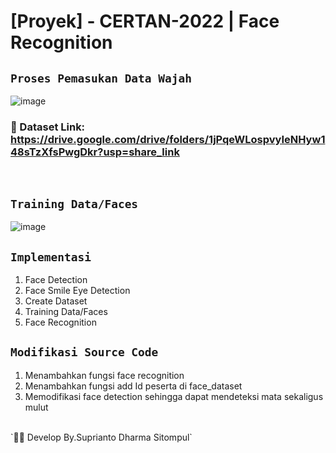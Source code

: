 # [Proyek] - CERTAN-2022 | Face Recognition 
 
## `Proses Pemasukan Data Wajah` 
![image](https://user-images.githubusercontent.com/71377466/210589479-e8b4b85e-eebb-4f00-8f1a-d04dd11f6877.png)
### 🔗 Dataset Link: https://drive.google.com/drive/folders/1jPqeWLospvyIeNHyw148sTzXfsPwgDkr?usp=share_link
<br> 

## `Training Data/Faces`
![image](https://user-images.githubusercontent.com/71377466/210591571-72634ac9-6b2d-47e7-9e2a-16e7c78531f0.png)
<br>

## `Implementasi`
1. Face Detection
2. Face Smile Eye Detection
3. Create Dataset
4. Training Data/Faces
5. Face Recognition


## `Modifikasi Source Code`
1. Menambahkan fungsi face recognition
2. Menambahkan fungsi add Id peserta di face_dataset
3. Memodifikasi face detection sehingga dapat mendeteksi mata sekaligus mulut

<br>
 `🧞‍♂️ Develop By.Suprianto Dharma Sitompul`
